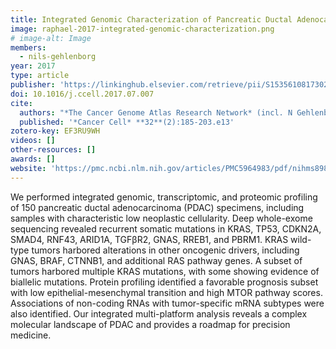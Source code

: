 ```yaml
---
title: Integrated Genomic Characterization of Pancreatic Ductal Adenocarcinoma
image: raphael-2017-integrated-genomic-characterization.png
# image-alt: Image
members:
  - nils-gehlenborg
year: 2017
type: article
publisher: 'https://linkinghub.elsevier.com/retrieve/pii/S1535610817302994'
doi: 10.1016/j.ccell.2017.07.007
cite:
  authors: "*The Cancer Genome Atlas Research Network* (incl. N Gehlenborg)"
  published: '*Cancer Cell* **32**(2):185-203.e13'
zotero-key: EF3RU9WH
videos: []
other-resources: []
awards: []
website: 'https://pmc.ncbi.nlm.nih.gov/articles/PMC5964983/pdf/nihms898701.pdf'
---
```

We performed integrated genomic, transcriptomic, and proteomic profiling of 150
pancreatic ductal adenocarcinoma (PDAC) specimens, including samples with
characteristic low neoplastic cellularity. Deep whole-exome sequencing revealed
recurrent somatic mutations in KRAS, TP53, CDKN2A, SMAD4, RNF43, ARID1A,
TGFβR2, GNAS, RREB1, and PBRM1. KRAS wild-type tumors harbored alterations in
other oncogenic drivers, including GNAS, BRAF, CTNNB1, and additional RAS
pathway genes. A subset of tumors harbored multiple KRAS mutations, with some
showing evidence of biallelic mutations. Protein profiling identified a
favorable prognosis subset with low epithelial-mesenchymal transition and high
MTOR pathway scores. Associations of non-coding RNAs with tumor-specific mRNA
subtypes were also identified. Our integrated multi-platform analysis reveals a
complex molecular landscape of PDAC and provides a roadmap for precision
medicine.

